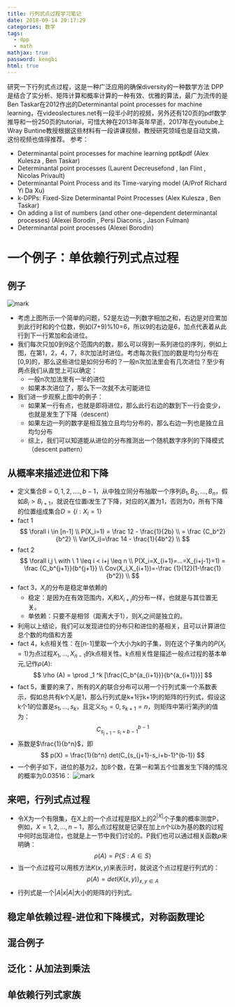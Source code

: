 ```yaml
---
title: 行列式点过程学习笔记
date: 2018-09-14 20:17:29
categories: 数学
tags:
  - dpp
  - math
mathjax: true
password: kengbi
html: true
---
```

研究一下行列式点过程，这是一种广泛应用的确保diversity的一种数学方法
DPP是结合了实分析、矩阵计算和概率计算的一种有效、优雅的算法，最广为流传的是Ben Taskar在2012作出的Determinantal point processes for machine learning，在videoslectures.net有一段半小时的视频，另外还有120页的pdf数学推导和一份250页的tutorial，可惜大神在2013年英年早逝，2017年在youtube上Wray Buntine教授根据这些材料有一段讲课视频，教授研究领域也是自动文摘，这份视频也值得推荐。
参考：
-	Determinantal point processes for machine learning ppt&pdf (Alex Kulesza , Ben Taskar)
-	Determinantal point processes (Laurent Decreusefond , Ian Flint , Nicolas Privault)
-	Determinantal Point Process and its Time-varying model (A/Prof Richard Yi Da Xu)
-	k-DPPs: Fixed-Size Determinantal Point Processes (Alex Kulesza , Ben Taskar)
-	On adding a list of numbers (and other one-dependent determinantal processes) (Alexei Borodin , Persi Diaconis , Jason Fulman)
-	Determinantal point processes (Alexei Borodin)

<!--more--> 

# 一个例子：单依赖行列式点过程

## 例子
![mark](http://ojtdnrpmt.bkt.clouddn.com/blog/180914/6k9chBkjFc.png?imageslim)
-	考虑上图所示一个简单的问题，52是左边一列数字相加之和，右边是对应累加到此行时和的个位数，例如(7+9)%10=6，所以9的右边是6，加点代表着从此行到下一行累加和会进位。
-	我们每次只加0到9这个范围内的数，那么可以得到一系列进位的序列，例如上图，在第1，2，4，7，8次加法时进位。考虑每次我们加的数是均匀分布在[0,9]的，那么这些进位是如何分布的？一般n次加法里会有几次进位？至少有两点我们从直觉上可以确定：
	-	一般n次加法里有一半的进位
	-	如果本次进位了，那么下一次就不太可能进位
-	我们进一步观察上图中的例子：
	-	如果某一行有点，也就是即将进位，那么此行右边的数到下一行会变少，也就是发生了下降（descent）
	-	如果左边一列的数字是相互独立且均匀分布的，那么右边一列也是独立且均匀分布
	-	综上，我们可以知道能从进位的分布推测出一个随机数字序列的下降模式（descent pattern）

## 从概率来描述进位和下降
-	定义集合$B={0,1,2,....,b-1}$，从中独立同分布抽取一个序列$B_1,B_2,...,B_n$，假如$B_i > B_{i+1}$，就说在位置i发生了下降，对应的$X_i$置为1，否则为0，所有下降的位置组成集合$D=\{i:X_i=1\}$
-	fact 1
$$
\forall i \in [n-1] \\
P(X_i=1) = \frac 12 - \frac{1}{2b} \\
= \frac {C_b^2}{b^2} \\
Var(X_i)=\frac 14 - \frac{1}{4b^2} \\
$$
-	fact 2
$$
\forall i,j \ with \ 1 \leq i < i+j \leq n \\
P(X_i=X_{i+1}=...=X_{i+j-1}=1) = \frac {C_b^{j+1}}{b^{j+1}} \\ 
Cov(X_i,X_{i+1})=-\frac {1}{12}(1-\frac{1}{b^2}) \\
$$
-	fact 3，${X_i}$的分布是稳定单依赖的
	-	稳定：是因为在有效范围内，$X_i$和$X_{i+j}$的分布一样，也就是与其位置无关。
	-	单依赖：只要不是相邻（距离大于1），则${X_i}$之间是独立的。
-	利用以上结论，我们可以发现进位的分布只和进位的基相关，且可以计算进位总个数的均值和方差
-	fact 4，k点相关性：在[n-1]里取一个大小为k的子集，则在这个子集内的$P(X_i=1)$为点过程$X_1,...,X_{n-1}$的k点相关性。k点相关性是描述一般点过程的基本单元,记作$\rho (A)$:
$$
\rho (A) = \prod _1 ^k [\frac{C_b^{a_{i+1}}}{b^{a_{i+1}}}] 
$$
-	fact 5，重要的来了，所有的$X_i$的联合分布可以用一个行列式乘一个系数表示，假如总共有k个$X_i$是1，那么行列式是k+1行k+1列的矩阵的行列式，假设这k个1的位置是$s_1,...,s_k$，且定义$s_0=0,s_{k+1}=n$，则矩阵中第i行第j列的值为：
$$
C_{s_{j+1}-s_i+b-1}^{b-1}
$$
-	系数是$\frac{1}{b^n}$，即
$$
p(X) = \frac{1}{b^n} det(C_{s_{j+1}-s_i+b-1}^{b-1})
$$
-	一个例子如下，进位的基为2，加8个数，在第一和第五个位置发生下降的情况的概率为0.03516：
![mark](http://ojtdnrpmt.bkt.clouddn.com/blog/180915/IGF2j3CjAj.JPG)

## 来吧，行列式点过程
-	令X为一个有限集，在X上的一个点过程是指X上的$2^{|X|}$个子集的概率测度P，例如，$X={1,2,...,n-1}$，那么点过程就是记录在加上n个以b为基的数的过程中何时出现进位，也就是上一节中我们讨论的。P我们也可以通过相关函数$\rho$来明确：
$$
\rho (A) = P\{S:A \in S\}
$$
-	当一个点过程可以用核方法$K(x,y)$来表示时，就说这个点过程是行列式的：
$$
\rho (A) = det(K(x,y))_{x,y \in A}
$$
-	行列式是一个$|A|x|A|$大小的矩阵的行列式。

## 稳定单依赖过程-进位和下降模式，对称函数理论
## 混合例子
## 泛化：从加法到乘法
## 单依赖行列式家族